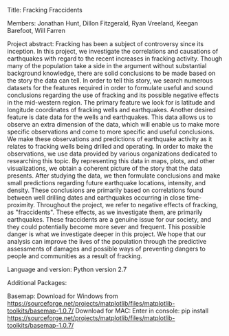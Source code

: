 ﻿Title: Fracking Fraccidents

Members: Jonathan Hunt, Dillon Fitzgerald, Ryan Vreeland, Keegan Barefoot, Will Farren

Project abstract:
Fracking has been a subject of controversy since its inception. In this project, we investigate the correlations and causations of earthquakes with regard to the recent increases in fracking activity. Though many of the population take a side in the argument without substantial background knowledge, there are solid conclusions to be made based on the story the data can tell. In order to tell this story, we search numerous datasets for the features required in order to formulate useful and sound conclusions regarding the use of fracking and its possible negative effects in the mid-western region. The primary feature we look for is latitude and longitude coordinates of fracking wells and earthquakes. Another desired feature is date data for the wells and earthquakes. This data allows us to observe an extra dimension of the data, which will enable us to make more specific observations and come to more specific and useful conclusions. We make these observations and predictions of earthquake activity as it relates to fracking wells being drilled and operating. In order to make the observations, we use data provided by various organizations dedicated to researching this topic. By representing this data in maps, plots, and other visualizations, we obtain a coherent picture of the story that the data presents. After studying the data, we then formulate conclusions and make small predictions regarding future earthquake locations, intensity, and density. These conclusions are primarily based on correlations found between well drilling dates and earthquakes occurring in close time-proximity. Throughout the project, we refer to negative effects of fracking, as "fraccidents". These effects, as we investigate them, are primarily earthquakes. These fraccidents are a genuine issue for our society, and they could potentially become more sever and frequent. This possible danger is what we investigate deeper in this project. We hope that our analysis can improve the lives of the population through the predictive assessments of damages and possible ways of preventing dangers to people and communities as a result of fracking.


Language and version: Python version 2.7

Additional Packages:

Basemap: Download for Windows from https://sourceforge.net/projects/matplotlib/files/matplotlib-toolkits/basemap-1.0.7/
		 Download for MAC: Enter in console: pip install https://sourceforge.net/projects/matplotlib/files/matplotlib-toolkits/basemap-1.0.7/